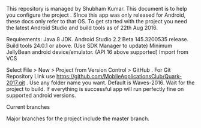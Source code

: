 This repository is managed by Shubham Kumar. This document is to help you configure the project .
SInce this app was only released for Android, these docs only refer to that OS. To get started with the project you need the latest Android Studio and build tools as of 22th Aug 2016.

Requirements:
Java 8 JDK.
Android Studio 2.2 Beta 145.3200535 release.
Build tools 24.0.1 or above. (Use SDK Manager to update)
Minimum JellyBean android device/emulator. (API 16 above supported)
Import from VCS

Select File > New > Project from Version Control > GitHub . For Git Repository Link use https://github.com/MobileApplicationsClub/Quark-2017.git . Use any folder name you want. Default is Waves-2016. Wait for the project to build. If everything is successful app will run perfectly fine on supported android versions.

Current branches

Major branches for the project include the master branch.


